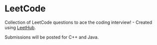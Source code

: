 # LeetCode
Collection of LeetCode questions to ace the coding interview! - Created using [LeetHub](https://github.com/QasimWani/LeetHub).

Submissions will be posted for C++ and Java.
